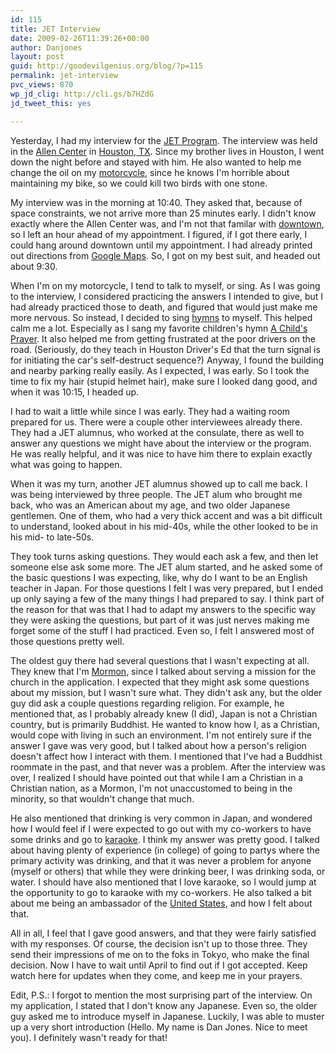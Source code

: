 ```yaml
---
id: 115
title: JET Interview
date: 2009-02-26T11:39:26+00:00
author: Danjones
layout: post
guid: http://goodevilgenius.org/blog/?p=115
permalink: jet-interview
pvc_views: 870
wp_jd_clig: http://cli.gs/b7HZdG
jd_tweet_this: yes

---
```

Yesterday, I had my interview for the [JET Program](https://www.jetprogramme.org/). The interview was held in the [Allen Center](https://en.wikipedia.org/wiki/Allen_Center) in [Houston, TX](https://en.wikipedia.org/wiki/Houston). Since my brother lives in Houston, I went down the night before and stayed with him. He also wanted to help me change the oil on my [motorcycle](https://en.wikipedia.org/wiki/Suzuki_SV650), since he knows I'm horrible about maintaining my bike, so we could kill two birds with one stone.

My interview was in the morning at 10:40. They asked that, because of space constraints, we not arrive more than 25 minutes early. I didn't know exactly where the Allen Center was, and I'm not that familar with [downtown](https://en.wikipedia.org/wiki/Downtown_Houston), so I left an hour ahead of my appointment. I figured, if I got there early, I could hang around downtown until my appointment. I had already printed out directions from [Google Maps](https://maps.google.com/). So, I got on my best suit, and headed out about 9:30.

When I'm on my motorcycle, I tend to talk to myself, or sing. As I was going to the interview, I considered practicing the answers I intended to give, but I had already practiced those to death, and figured that would just make me more nervous. So instead, I decided to sing [hymns](https://www.lds.org/churchmusic/) to myself. This helped calm me a lot. Especially as I sang my favorite children's hymn [A Child's Prayer](https://www.youtube.com/watch?v=KQkO0XesgTc). It also helped me from getting frustrated at the poor drivers on the road. (Seriously, do they teach in Houston Driver's Ed that the turn signal is for initiating the car's self-destruct sequence?) Anyway, I found the building and nearby parking really easily. As I expected, I was early. So I took the time to fix my hair (stupid helmet hair), make sure I looked dang good, and when it was 10:15, I headed up.

I had to wait a little while since I was early. They had a waiting room prepared for us. There were a couple other interviewees already there. They had a JET alumnus, who worked at the consulate, there as well to answer any questions we might have about the interview or the program. He was really helpful, and it was nice to have him there to explain exactly what was going to happen.

When it was my turn, another JET alumnus showed up to call me back. I was being interviewed by three people. The JET alum who brought me back, who was an American about my age, and two older Japanese gentlemen. One of them, who had a very thick accent and was a bit difficult to understand, looked about in his mid-40s, while the other looked to be in his mid- to late-50s.

They took turns asking questions. They would each ask a few, and then let someone else ask some more. The JET alum started, and he asked some of the basic questions I was expecting, like, why do I want to be an English teacher in Japan. For those questions I felt I was very prepared, but I ended up only saying a few of the many things I had prepared to say. I think part of the reason for that was that I had to adapt my answers to the specific way they were asking the questions, but part of it was just nerves making me forget some of the stuff I had practiced. Even so, I felt I answered most of those questions pretty well.

The oldest guy there had several questions that I wasn't expecting at all. They knew that I'm [Mormon](https://www.mormon.org), since I talked about serving a mission for the church in the application. I expected that they might ask some questions about my mission, but I wasn't sure what. They didn't ask any, but the older guy did ask a couple questions regarding religion. For example, he mentioned that, as I probably already knew (I did), Japan is not a Christian country, but is primarily Buddhist. He wanted to know how I, as a Christian, would cope with living in such an environment. I'm not entirely sure if the answer I gave was very good, but I talked about how a person's religion doesn't affect how I interact with them. I mentioned that I've had a Buddhist roommate in the past, and that never was a problem. After the interview was over, I realized I should have pointed out that while I am a Christian in a Christian nation, as a Mormon, I'm not unaccustomed to being in the minority, so that wouldn't change that much.

He also mentioned that drinking is very common in Japan, and wondered how I would feel if I were expected to go out with my co-workers to have some drinks and go to [karaoke](https://en.wikipedia.org/wiki/Karaoke). I think my answer was pretty good. I talked about having plenty of experience (in college) of going to partys where the primary activity was drinking, and that it was never a problem for anyone (myself or others) that while they were drinking beer, I was drinking soda, or water. I should have also mentioned that I love karaoke, so I would jump at the opportunity to go to karaoke with my co-workers. He also talked a bit about me being an ambassador of the [United States](https://www.usa.gov/), and how I felt about that.

All in all, I feel that I gave good answers, and that they were fairly satisfied with my responses. Of course, the decision isn't up to those three. They send their impressions of me on to the foks in Tokyo, who make the final decision. Now I have to wait until April to find out if I got accepted. Keep watch here for updates when they come, and keep me in your prayers.

Edit, P.S.: I forgot to mention the most surprising part of the interview. On my application, I stated that I don't know any Japanese. Even so, the older guy asked me to introduce myself in Japanese. Luckily, I was able to muster up a very short introduction (Hello. My name is Dan Jones. Nice to meet you). I definitely wasn't ready for that!
